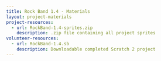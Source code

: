 ```yaml
---
title: Rock Band 1.4 - Materials
layout: project-materials
project-resources:
  - url: RockBand-1.4-sprites.zip
    description: .zip file containing all project sprites
volunteer-resources:
  - url: RockBand-1.4.sb
    description: Downloadable completed Scratch 2 project
---
```

